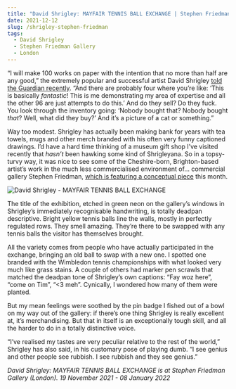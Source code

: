 ```yaml
---
title: "David Shrigley: MAYFAIR TENNIS BALL EXCHANGE | Stephen Friedman Gallery"
date: 2021-12-12
slug: /shrigley-stephen-friedman
tags:
  - David Shrigley
  - Stephen Friedman Gallery
  - London
---
```


“I will make 100 works on paper with the intention that no more than half are any good,” the extremely popular and successful artist David Shrigley [told the Guardian recently](https://www.theguardian.com/artanddesign/2021/nov/25/david-shrigley-drawings-tennis-balls-da-vinci-code). “And there are probably four where you’re like: ‘This is basically *fantastic*! This is me demonstrating my area of expertise and all the other 96 are just attempts to do this.’ And do they sell? Do they fuck. You look through the inventory going: ‘Nobody bought that? Nobody bought *that*? Well, what did they buy?’ And it’s a picture of a cat or something.”

Way too modest. Shrigley has actually been making bank for years with tea towels, mugs and other merch branded with his often very funny captioned drawings. I’d have a hard time thinking of a museum gift shop I’ve visited recently that *hasn’t* been hawking some kind of Shrigleyana. So in a topsy-turvy way, it was nice to see some of the Cheshire-born, Brighton-based artist’s work in the much less commercialised environment of… commercial gallery Stephen Friedman, [which is featuring a conceptual piece](https://www.stephenfriedman.com/exhibitions/154-david-shrigley-mayfair-tennis-ball-exchange-private-view-thursday-18-november-6-8pm/) this month.

![David Shrigley - MAYFAIR TENNIS BALL EXCHANGE](/shrigley-stephen-friedman-1.jpeg)

The title of the exhibition, etched in green neon on the gallery’s windows in Shrigley’s immediately recognisable handwriting, is totally deadpan descriptive. Bright yellow tennis balls line the walls, mostly in perfectly regulated rows. They smell amazing. They’re there to be swapped with any tennis balls the visitor has themselves brought.

All the variety comes from people who have actually participated in the exchange, bringing an old ball to swap with a new one. I spotted one branded with the Wimbledon tennis championships with what looked very much like grass stains. A couple of others had marker pen scrawls that matched the deadpan tone of Shrigley’s own captions: “Fay woz here”, “come on Tim”, “<3 meh”. Cynically, I wondered how many of them were planted.

But my mean feelings were soothed by the pin badge I fished out of a bowl on my way out of the gallery: if there’s one thing Shrigley is really excellent at, it’s merchandising. But that in itself is an exceptionally tough skill, and all the harder to do in a totally distinctive voice.

“I’ve realised my tastes are very peculiar relative to the rest of the world,” Shrigley has also said, in his customary pose of playing dumb. “I see genius and other people see rubbish. I see rubbish and they see genius.”

*David Shrigley: MAYFAIR TENNIS BALL EXCHANGE is at Stephen Friedman Gallery (London). 19 November 2021 - 08 January 2022*
